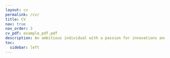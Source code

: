 ```yaml
---
layout: cv
permalink: /cv/
title: CV
nav: true
nav_order: 3
cv_pdf: example_pdf.pdf
description: An ambitious individual with a passion for innovations and technology, who likes working with people on projects that matter.
toc:
  sidebar: left
---
```

